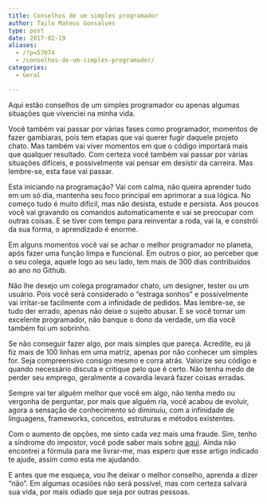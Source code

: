 ```yaml
---
title: Conselhos de um simples programador
author: Tailo Mateus Gonsalves
type: post
date: 2017-02-19
aliases: 
  - /?p=57074
  - /conselhos-de-um-simples-programador/
categories:
  - Geral

---
```

Aqui estão conselhos de um simples programador ou apenas algumas situações que vivenciei na minha vida.

Você também vai passar por várias fases como programador, momentos de fazer gambiaras, pois tem etapas que vai querer fugir daquele projeto chato. Mas também vai viver momentos em que o código importará mais que qualquer resultado. Com certeza você também vai passar por várias situações difíceis, e possivelmente vai pensar em desistir da carreira. Mas lembre-se, esta fase vai passar.

Esta iniciando na programação? Vai com calma, não queira aprender tudo em um só dia, mantenha seu foco principal em aprimorar a sua lógica. No começo tudo é muito difícil, mas não desista, estude e persista. Aos poucos você vai gravando os comandos automaticamente e vai se preocupar com outras coisas. E se tiver com tempo para reinventar a roda, vai la, e constrói da sua forma, o aprendizado é enorme.

Em alguns momentos você vai se achar o melhor programador no planeta, após fazer uma função limpa e funcional. Em outros o pior, ao perceber que o seu colega, aquele logo ao seu lado, tem mais de 300 dias contribuídos ao ano no Github.

Não lhe desejo um colega programador chato, um designer, tester ou um usuário. Pois você será considerado o “estraga sonhos” e possivelmente vai irritar-se facilmente com a infinidade de pedidos. Mas lembre-se, se tudo der errado, apenas não deixe o sujeito abusar. E se você tornar um excelente programador, não banque o dono da verdade, um dia você também foi um sobrinho.

Se não conseguir fazer algo, por mais simples que pareça. Acredite, eu já fiz mais de 100 linhas em uma matriz, apenas por não conhecer um simples for. Seja compreensivo consigo mesmo e corra atrás. Valorize seu código e quando necessário discuta e critique pelo que é certo. Não tenha medo de perder seu emprego, geralmente a covardia levará fazer coisas erradas.

Sempre vai ter alguém melhor que você em algo, não tenha medo ou vergonha de perguntar, por mais que alguém ria, você acabou de evoluir, agora a sensação de conhecimento só diminuiu, com a infinidade de linguagens, frameworks, conceitos, estruturas e métodos existentes.

Com o aumento de opções, me sinto cada vez mais uma fraude. Sim, tenho a síndrome do impostor, você pode saber mais sobre [aqui][1]. Ainda não encontrei a fórmula para me livrar-me, mas espero que esse artigo indicado te ajude, assim como esta me ajudando.

E antes que me esqueça, vou lhe deixar o melhor conselho, aprenda a dizer “não”. Em algumas ocasiões não será possível, mas com certeza salvará sua vida, por mais odiado que seja por outras pessoas.

 [1]: https://willianjusten.com.br/sou-bom-o-suficiente/
